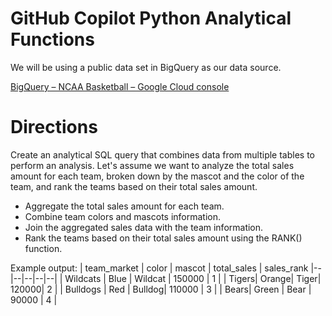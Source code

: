 # GitHub Copilot Python Analytical Functions

We will be using a public data set in BigQuery as our data source.

[BigQuery – NCAA Basketball – Google Cloud console](https://console.cloud.google.com/bigquery(cameo:product/ncaa-bb-public/ncaa-basketball))

# Directions
Create an analytical SQL query that combines data from multiple tables to perform an analysis. Let's assume we want to analyze the total sales amount for each team, broken down by the mascot and the color of the team, and rank the teams based on their total sales amount.
- Aggregate the total sales amount for each team.
- Combine team colors and mascots information.
- Join the aggregated sales data with the team information.
- Rank the teams based on their total sales amount using the RANK() function.

Example output:
| team_market | color | mascot | total_sales | sales_rank
|--|--|--|--|--|
| Wildcats | Blue | Wildcat | 150000 | 1 |
| Tigers| Orange| Tiger| 120000| 2 |
| Bulldogs | Red | Bulldog| 110000 | 3 |
| Bears| Green | Bear | 90000 | 4 |